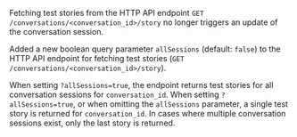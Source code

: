 Fetching test stories from the HTTP API endpoint 
`GET /conversations/<conversation_id>/story` no longer triggers an update 
of the conversation session.

Added a new boolean query parameter `allSessions` (default: `false`) to the HTTP API 
endpoint for fetching test stories (`GET /conversations/<conversation_id>/story`). 

When setting `?allSessions=true`, the endpoint returns test stories for all 
conversation sessions for `conversation_id`. When setting `?allSessions=true`, or when 
omitting the `allSessions` parameter, a single test story is returned for 
`conversation_id`. In cases where multiple conversation sessions exist, only the 
last story is returned.

